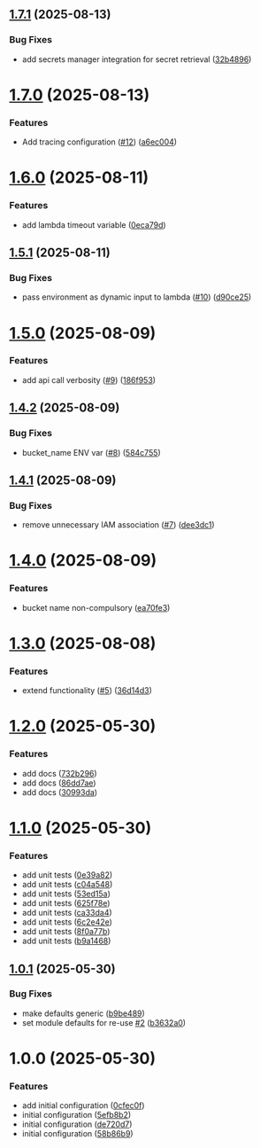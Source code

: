 ## [1.7.1](https://github.com/GrabAByte/terraform-module-aws-lambda/compare/v1.7.0...v1.7.1) (2025-08-13)


### Bug Fixes

* add secrets manager integration for secret retrieval ([32b4896](https://github.com/GrabAByte/terraform-module-aws-lambda/commit/32b489661950e0e3d40406d55f8da002179f2d47))

# [1.7.0](https://github.com/GrabAByte/terraform-module-aws-lambda/compare/v1.6.0...v1.7.0) (2025-08-13)


### Features

* Add tracing configuration ([#12](https://github.com/GrabAByte/terraform-module-aws-lambda/issues/12)) ([a6ec004](https://github.com/GrabAByte/terraform-module-aws-lambda/commit/a6ec0049d2dd7d9ce339963d221ae8ee1862b3e9))

# [1.6.0](https://github.com/GrabAByte/terraform-module-aws-lambda/compare/v1.5.1...v1.6.0) (2025-08-11)


### Features

* add lambda timeout variable ([0eca79d](https://github.com/GrabAByte/terraform-module-aws-lambda/commit/0eca79d47f1fcc9837f07dd3cc5323c9279aadef))

## [1.5.1](https://github.com/GrabAByte/terraform-module-aws-lambda/compare/v1.5.0...v1.5.1) (2025-08-11)


### Bug Fixes

* pass environment as dynamic input to lambda ([#10](https://github.com/GrabAByte/terraform-module-aws-lambda/issues/10)) ([d90ce25](https://github.com/GrabAByte/terraform-module-aws-lambda/commit/d90ce2556e00165a926d0d2019b505118971199c))

# [1.5.0](https://github.com/GrabAByte/terraform-module-aws-lambda/compare/v1.4.2...v1.5.0) (2025-08-09)


### Features

* add api call verbosity ([#9](https://github.com/GrabAByte/terraform-module-aws-lambda/issues/9)) ([186f953](https://github.com/GrabAByte/terraform-module-aws-lambda/commit/186f953ff3426a65fc03247b765c3c50f738e966))

## [1.4.2](https://github.com/GrabAByte/terraform-module-aws-lambda/compare/v1.4.1...v1.4.2) (2025-08-09)


### Bug Fixes

* bucket_name ENV var ([#8](https://github.com/GrabAByte/terraform-module-aws-lambda/issues/8)) ([584c755](https://github.com/GrabAByte/terraform-module-aws-lambda/commit/584c755d8056840c0d45fad1160edf8687ce74f0))

## [1.4.1](https://github.com/GrabAByte/terraform-module-aws-lambda/compare/v1.4.0...v1.4.1) (2025-08-09)


### Bug Fixes

* remove unnecessary IAM association ([#7](https://github.com/GrabAByte/terraform-module-aws-lambda/issues/7)) ([dee3dc1](https://github.com/GrabAByte/terraform-module-aws-lambda/commit/dee3dc1c91161aa9497ba89c33a2559d048da742))

# [1.4.0](https://github.com/GrabAByte/terraform-module-aws-lambda/compare/v1.3.0...v1.4.0) (2025-08-09)


### Features

* bucket name non-compulsory ([ea70fe3](https://github.com/GrabAByte/terraform-module-aws-lambda/commit/ea70fe3703013446d1c97fdd22abcc6004d593b0))

# [1.3.0](https://github.com/GrabAByte/terraform-module-aws-lambda/compare/v1.2.0...v1.3.0) (2025-08-08)


### Features

* extend functionality ([#5](https://github.com/GrabAByte/terraform-module-aws-lambda/issues/5)) ([36d14d3](https://github.com/GrabAByte/terraform-module-aws-lambda/commit/36d14d38856f264c17515dc7647666f28096a480))

# [1.2.0](https://github.com/GrabAByte/terraform-module-aws-lambda/compare/v1.1.0...v1.2.0) (2025-05-30)


### Features

* add docs ([732b296](https://github.com/GrabAByte/terraform-module-aws-lambda/commit/732b2968daad20a2ec47596a8efbd94cdf3bc04f))
* add docs ([86dd7ae](https://github.com/GrabAByte/terraform-module-aws-lambda/commit/86dd7ae9d6f4113aaf6329351d762d1dbd5bdaea))
* add docs ([30993da](https://github.com/GrabAByte/terraform-module-aws-lambda/commit/30993dadb20d38b03c2ab4a0badd638f18421ea4))

# [1.1.0](https://github.com/GrabAByte/terraform-module-aws-lambda/compare/v1.0.1...v1.1.0) (2025-05-30)


### Features

* add unit tests ([0e39a82](https://github.com/GrabAByte/terraform-module-aws-lambda/commit/0e39a826d5bf799c9bd7aa7873a4bff5779d54bf))
* add unit tests ([c04a548](https://github.com/GrabAByte/terraform-module-aws-lambda/commit/c04a5480801c7fe3f5e87ea516f7b2b34f9412d1))
* add unit tests ([53ed15a](https://github.com/GrabAByte/terraform-module-aws-lambda/commit/53ed15ac86f5717683b5f7bd405183eba4f80484))
* add unit tests ([625f78e](https://github.com/GrabAByte/terraform-module-aws-lambda/commit/625f78ece1b3da42279dcb630ab4b031c9876a13))
* add unit tests ([ca33da4](https://github.com/GrabAByte/terraform-module-aws-lambda/commit/ca33da4292f9c9c41559bac0b5733c8345f5e3f9))
* add unit tests ([6c2e42e](https://github.com/GrabAByte/terraform-module-aws-lambda/commit/6c2e42ebcc1c041f435477b1649be37e0c98c318))
* add unit tests ([8f0a77b](https://github.com/GrabAByte/terraform-module-aws-lambda/commit/8f0a77b57e8522bd7d562ca5f130aa765f460a07))
* add unit tests ([b9a1468](https://github.com/GrabAByte/terraform-module-aws-lambda/commit/b9a1468c2baeb14f6c84f2ff3e8c2a27980b030a))

## [1.0.1](https://github.com/GrabAByte/terraform-module-aws-lambda/compare/v1.0.0...v1.0.1) (2025-05-30)


### Bug Fixes

* make defaults generic ([b9be489](https://github.com/GrabAByte/terraform-module-aws-lambda/commit/b9be489239198e9d70487d142d25008e209f5510))
* set module defaults for re-use [#2](https://github.com/GrabAByte/terraform-module-aws-lambda/issues/2) ([b3632a0](https://github.com/GrabAByte/terraform-module-aws-lambda/commit/b3632a0368e7e5e06e8992d8beb0d8cf2bceaa34))

# 1.0.0 (2025-05-30)


### Features

* add initial configuration ([0cfec0f](https://github.com/GrabAByte/terraform-module-aws-lambda/commit/0cfec0f1e1a1787f2bc41f64bde0d7ef4931599a))
* initial configuration ([5efb8b2](https://github.com/GrabAByte/terraform-module-aws-lambda/commit/5efb8b21766d50b670fc4688239a4e356a1f6348))
* initial configuration ([de720d7](https://github.com/GrabAByte/terraform-module-aws-lambda/commit/de720d7ee1fb169da8ba64ff9245450b685b586d))
* initial configuration ([58b86b9](https://github.com/GrabAByte/terraform-module-aws-lambda/commit/58b86b9f6e4a339a842374c39e52cafa940eff91))
